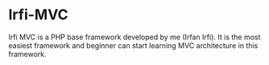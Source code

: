 # Irfi-MVC

Irfi MVC is a PHP base framework developed by me (Irfan Irfi).
It is the most easiest framework and beginner can start learning MVC architecture in this framework.

